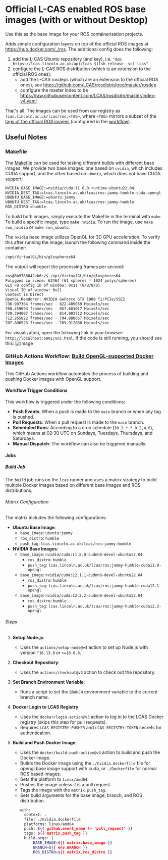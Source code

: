 # Official L-CAS enabled ROS base images (with or without Desktop)

Use this as the base image for your ROS containerisation projects. 

Adds simple configuration layers on top of the official ROS images at https://hub.docker.com/_/ros. The additional config does the following:

1. add the L-CAS Ubuntu repository (and key), i.e. `"deb https://lcas.lincoln.ac.uk/apt/lcas $(lsb_release -sc) lcas"`
2. configure the L-CAS ROS distribution (which is an extension to the official ROS ones):
    * add the L-CAS rosdeps (which are an extension to the official ROS ones), see https://github.com/LCAS/rosdistro/tree/master/rosdep
    * configure the master index to be https://raw.githubusercontent.com/LCAS/rosdistro/master/index-v4.yaml

That's all. The images can be used from our registry as `lcas.lincoln.ac.uk/lcas/ros:<TAG>`, where `<TAG>` mirrors a subset of the [tags of the official ROS images](https://hub.docker.com/_/ros/tags) (configured in the [workflow](.github/workflows/docker-build.yaml)).

## Useful Notes

### Makefile
The [Makefile](https://github.com/LCAS/ros-docker-images/blob/main/Makefile) can be used for testing different builds with different base images. We provide two base images: one based on `nvidia`, which includes CUDA support, and the other based on `ubuntu`, which does not have CUDA support:

```bash
NVIDIA_BASE_IMAGE:=nvidia/cuda:11.8.0-runtime-ubuntu22.04
NVIDIA_DEST_TAG:=lcas.lincoln.ac.uk/lcas/ros:jammy-humble-cuda-opengl
UBUNTU_BASE_IMAGE:=ubuntu:jammy
UBUNTU_DEST_TAG:=lcas.lincoln.ac.uk/lcas/ros:jammy-humble
ROS_DISTRO:=humble
```

To build both images, simply execute the Makefile in the terminal with `make`. To build a specific image, type `make nvidia`. To run the image, use `make run_nvidia` or `make run_ubuntu`.

The `nvidia` base image utilizes OpenGL for 3D GPU acceleration. To verify this after running the image, launch the following command inside the container:

```bash
/opt/VirtualGL/bin/glxspheres64
```

The output will report the processing frames per second:

```bash
ros@8b9788042eb6:/$ /opt/VirtualGL/bin/glxspheres64 
Polygons in scene: 62464 (61 spheres * 1024 polys/spheres)
GLX FB config ID of window: 0x11 (8/8/8/0)
Visual ID of window: 0x21
Context is Direct
OpenGL Renderer: NVIDIA GeForce GTX 1080 Ti/PCIe/SSE2
736.997364 frames/sec - 822.489059 Mpixels/sec
768.459693 frames/sec - 857.601017 Mpixels/sec
729.394007 frames/sec - 814.003712 Mpixels/sec
712.265822 frames/sec - 794.888657 Mpixels/sec
707.806523 frames/sec - 789.912080 Mpixels/sec
```

For visualization, open the following link in your browser: `http://localhost:5801/vnc.html`. If the code is still running, you should see this:
![image](https://github.com/LCAS/ros-docker-images/assets/47870260/4af26333-6640-42d8-b9a4-b6b95db42988)


### GitHub Actions Workflow: [Build OpenGL-supported Docker Images](https://github.com/LCAS/ros-docker-images/blob/main/.github/workflows/docker-build-opengl.yaml)
This GitHub Actions workflow automates the process of building and pushing Docker images with OpenGL support.

#### Workflow Trigger Conditions

This workflow is triggered under the following conditions:
- **Push Events**: When a push is made to the `main` branch or when any tag is pushed.
- **Pull Requests**: When a pull request is made to the `main` branch.
- **Scheduled Runs**: According to a cron schedule (`30 2 * * 0,2,4,6`), which means at 02:30 UTC on Sundays, Tuesdays, Thursdays, and Saturdays.
- **Manual Dispatch**: The workflow can also be triggered manually.

#### Jobs

##### Build Job

The `build` job runs on the `lcas` runner and uses a matrix strategy to build multiple Docker images based on different base images and ROS distributions.

###### Matrix Configuration

The matrix includes the following configurations:
- **Ubuntu Base Image**:
  - `base_image`: `ubuntu:jammy`
  - `ros_distro`: `humble`
  - `push_tag`: `lcas.lincoln.ac.uk/lcas/ros:jammy-humble`
- **NVIDIA Base Images**:
  - `base_image`: `nvidia/cuda:11.8.0-cudnn8-devel-ubuntu22.04`
     - `ros_distro`: `humble`
     - `push_tag`: `lcas.lincoln.ac.uk/lcas/ros:jammy-humble-cuda11.8-opengl`
  - `base_image`: `nvidia/cuda:12.1.1-cudnn8-devel-ubuntu22.04`
     - `ros_distro`: `humble`
     - `push_tag`: `lcas.lincoln.ac.uk/lcas/ros:jammy-humble-cuda12.1-opengl`
  - `base_image`: `nvidia/cuda:12.2.2-cudnn8-devel-ubuntu22.04`
     - `ros_distro`: `humble`
     - `push_tag`: `lcas.lincoln.ac.uk/lcas/ros:jammy-humble-cuda12.2-opengl`

###### Steps

1. **Setup Node.js**:
    - Uses the `actions/setup-node@v4` action to set up Node.js with version `^16.13.0` or `>=18.0.0`.

2. **Checkout Repository**:
    - Uses the `actions/checkout@v3` action to check out the repository.

3. **Set Branch Environment Variable**:
    - Runs a script to set the `BRANCH` environment variable to the current branch name.

4. **Docker Login to LCAS Registry**:
    - Uses the `docker/login-action@v3` action to log in to the LCAS Docker registry (skips this step for pull requests).
    - Requires `LCAS_REGISTRY_PUSHER` and `LCAS_REGISTRY_TOKEN` secrets for authentication.

5. **Build and Push Docker Image**:
    - Uses the `docker/build-push-action@v5` action to build and push the Docker image.
    - Builds the Docker image using the `./nvidia.dockerfile` file for opengl base image support with cuda, or `./Dockerfile` for normal ROS based images.
    - Sets the platform to `linux/amd64`.
    - Pushes the image unless it is a pull request.
    - Tags the image with the `matrix.push_tag`.
    - Sets build arguments for the base image, branch, and ROS distribution.
   ```bash
      with:
        context: .
        file: ./nvidia.dockerfile
        platforms: linux/amd64
        push: ${{ github.event_name != 'pull_request' }}
        tags: ${{ matrix.push_tag }}
        build-args: |
            BASE_IMAGE=${{ matrix.base_image }}
            BRANCH=${{ env.BRANCH }}
            ROS_DISTRO=${{ matrix.ros_distro }}
   ```
